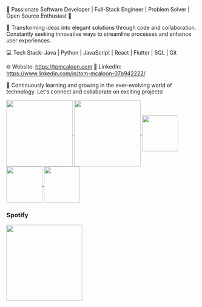 🚀 Passionate Software Developer | Full-Stack Engineer | Problem Solver | Open Source Enthusiast 🌟

🎯 Transforming ideas into elegant solutions through code and collaboration. Constantly seeking innovative ways to streamline processes and enhance user experiences.

💻 Tech Stack: Java | Python | JavaScript | React | Flutter | SQL | Git

🌐 Website: https://tpmcaloon.com
🔗 LinkedIn: https://www.linkedin.com/in/tom-mcaloon-07b942222/

🌱 Continuously learning and growing in the ever-evolving world of technology. Let's connect and collaborate on exciting projects!

<a href="https://github.com/tpmcaloon">
  <img height="175" align="center" src="https://github-readme-stats.vercel.app/api?username=tpmcaloon&show_icons=true&theme=react&hide_title=true&include_all_commits=true&rank_icon=github&count_private=true" />
</a>
<a href="https://github.com/tpmcaloon">
  <img height="175" align="center" src="https://github-readme-stats.vercel.app/api/top-langs?username=tpmcaloon&layout=compact&langs_count=8&show_icons=true&theme=react" />
</a>

<a href="https://github.com/tpmcaloon">
  <img height="95" align="center" src="https://github-readme-stats.vercel.app/api/pin/?username=tpmcaloon&repo=tpmcaloon&theme=react" />
</a>
<a href="https://github.com/tpmcaloon">
  <img height="95" align="center" src="https://github-readme-stats.vercel.app/api/pin/?username=tpmcaloon&repo=tpmcaloon&theme=react" />
</a>
<a href="https://github.com/tpmcaloon">
  <img height="95" align="center" src="https://github-readme-stats.vercel.app/api/pin/?username=tpmcaloon&repo=tpmcaloon&theme=react" />
</a>

### Spotify
<img height=200 align="center" src="https://spotify-github-profile.vercel.app/api/view?uid=tpmcaloon98&cover_image=true&theme=novatorem&show_offline=true&background_color=121212&interchange=false&bar_color=53b14f&bar_color_cover=false" />
<!---
tpmcaloon/tpmcaloon is a ✨ special ✨ repository because its `README.md` (this file) appears on your GitHub profile.
You can click the Preview link to take a look at your changes.
--->
